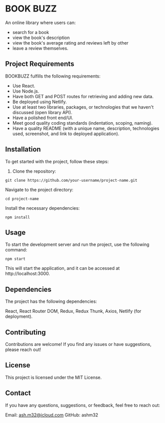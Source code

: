 # BOOK BUZZ

An online library where users can:
- search for a book
- view the book's description
- view the book's average rating and reviews left by other
- leave a review themselves.

## Project Requirements

BOOKBUZZ fulfills the following requirements:

- Use React.
- Use Node.js.
- Have both GET and POST routes for retrieving and adding new data.
- Be deployed using Netlify.
- Use at least two libraries, packages, or technologies that we haven't discussed (open library API).
- Have a polished front end/UI.
- Meet good quality coding standards (indentation, scoping, naming).
- Have a quality README (with a unique name, description, technologies used, screenshot, and link to deployed application).

## Installation

To get started with the project, follow these steps:

1. Clone the repository:
   
```
git clone https://github.com/your-username/project-name.git
```

Navigate to the project directory:

```
cd project-name
```

Install the necessary dependencies:

```
npm install
```

## Usage

To start the development server and run the project, use the following command:

```
npm start
```
This will start the application, and it can be accessed at http://localhost:3000.

## Dependencies

The project has the following dependencies:

React,
React Router DOM,
Redux,
Redux Thunk,
Axios,
Netlify (for deployment).


## Contributing

Contributions are welcome! If you find any issues or have suggestions, please reach out!

## License

This project is licensed under the MIT License.

## Contact

If you have any questions, suggestions, or feedback, feel free to reach out:

Email: ash.m32@icloud.com
GitHub: ashm32
